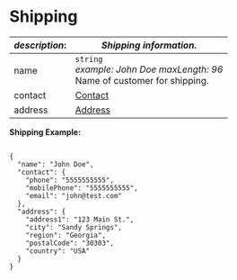 
# Shipping

| *description*: | *Shipping information.*|
|----|----|
| name |    ``` string ```  <br/> *example: John Doe maxLength: 96*  <br/> Name of customer for shipping.|
| contact | [Contact](?path=docs/schemas-md/Contact.md)|
| address | [Address](?path=docs/schemas-md/Address.md)|

**Shipping Example:**

```{r}

{
  "name": "John Doe",
  "contact": {
    "phone": "5555555555",
    "mobilePhone": "5555555555",
    "email": "john@test.com"
  },
  "address": {
    "address1": "123 Main St.",
    "city": "Sandy Springs",
    "region": "Georgia",
    "postalCode": "30303",
    "country": "USA"
  }
}
```




